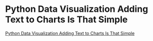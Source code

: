 # Python Data Visualization Adding Text to Charts Is That Simple
[Python Data Visualization Adding Text to Charts Is That Simple](https://aiwithcloud.com/2022/09/19/python_data_visualization_adding_text_to_charts_is_that_simple/)